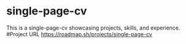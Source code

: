 # single-page-cv
This is a single-page-cv showcasing projects, skills, and experience.
#Project URL
https://roadmap.sh/projects/single-page-cv
